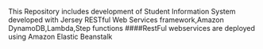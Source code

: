 This Repository includes development of Student Information System developed with Jersey RESTful Web Services framework,Amazon DynamoDB,Lambda,Step functions
####RestFul webservices are deployed using Amazon Elastic Beanstalk

